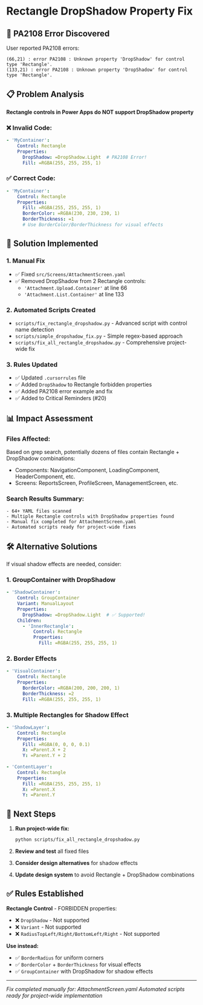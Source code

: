 # Rectangle DropShadow Property Fix

## 🚨 **PA2108 Error Discovered**

User reported PA2108 errors:
```
(66,21) : error PA2108 : Unknown property 'DropShadow' for control type 'Rectangle'.
(133,21) : error PA2108 : Unknown property 'DropShadow' for control type 'Rectangle'.
```

## 📋 **Problem Analysis**

**Rectangle controls in Power Apps do NOT support DropShadow property**

### ❌ **Invalid Code:**
```yaml
- 'MyContainer':
    Control: Rectangle
    Properties:
      DropShadow: =DropShadow.Light  # PA2108 Error!
      Fill: =RGBA(255, 255, 255, 1)
```

### ✅ **Correct Code:**
```yaml
- 'MyContainer':
    Control: Rectangle
    Properties:
      Fill: =RGBA(255, 255, 255, 1)
      BorderColor: =RGBA(230, 230, 230, 1)
      BorderThickness: =1
      # Use BorderColor/BorderThickness for visual effects
```

## 🔧 **Solution Implemented**

### 1. **Manual Fix**
- ✅ Fixed `src/Screens/AttachmentScreen.yaml`
- ✅ Removed DropShadow from 2 Rectangle controls:
  - `'Attachment.Upload.Container'` at line 66
  - `'Attachment.List.Container'` at line 133

### 2. **Automated Scripts Created**
- `scripts/fix_rectangle_dropshadow.py` - Advanced script with control name detection
- `scripts/simple_dropshadow_fix.py` - Simple regex-based approach
- `scripts/fix_all_rectangle_dropshadow.py` - Comprehensive project-wide fix

### 3. **Rules Updated**
- ✅ Updated `.cursorrules` file
- ✅ Added `DropShadow` to Rectangle forbidden properties
- ✅ Added PA2108 error example and fix
- ✅ Added to Critical Reminders (#20)

## 📊 **Impact Assessment**

### **Files Affected:**
Based on grep search, potentially dozens of files contain Rectangle + DropShadow combinations:
- Components: NavigationComponent, LoadingComponent, HeaderComponent, etc.
- Screens: ReportsScreen, ProfileScreen, ManagementScreen, etc.

### **Search Results Summary:**
```
- 64+ YAML files scanned
- Multiple Rectangle controls with DropShadow properties found
- Manual fix completed for AttachmentScreen.yaml
- Automated scripts ready for project-wide fixes
```

## 🛠️ **Alternative Solutions**

If visual shadow effects are needed, consider:

### **1. GroupContainer with DropShadow**
```yaml
- 'ShadowContainer':
    Control: GroupContainer
    Variant: ManualLayout
    Properties:
      DropShadow: =DropShadow.Light  # ✅ Supported!
    Children:
      - 'InnerRectangle':
          Control: Rectangle
          Properties:
            Fill: =RGBA(255, 255, 255, 1)
```

### **2. Border Effects**
```yaml
- 'VisualContainer':
    Control: Rectangle
    Properties:
      BorderColor: =RGBA(200, 200, 200, 1)
      BorderThickness: =2
      Fill: =RGBA(255, 255, 255, 1)
```

### **3. Multiple Rectangles for Shadow Effect**
```yaml
- 'ShadowLayer':
    Control: Rectangle
    Properties:
      Fill: =RGBA(0, 0, 0, 0.1)
      X: =Parent.X + 2
      Y: =Parent.Y + 2
      
- 'ContentLayer':
    Control: Rectangle
    Properties:
      Fill: =RGBA(255, 255, 255, 1)
      X: =Parent.X
      Y: =Parent.Y
```

## 🚀 **Next Steps**

1. **Run project-wide fix:**
   ```bash
   python scripts/fix_all_rectangle_dropshadow.py
   ```

2. **Review and test** all fixed files

3. **Consider design alternatives** for shadow effects

4. **Update design system** to avoid Rectangle + DropShadow combinations

## ✅ **Rules Established**

**Rectangle Control** - FORBIDDEN properties:
- ❌ `DropShadow` - Not supported
- ❌ `Variant` - Not supported  
- ❌ `RadiusTopLeft/Right/BottomLeft/Right` - Not supported

**Use instead:**
- ✅ `BorderRadius` for uniform corners
- ✅ `BorderColor` + `BorderThickness` for visual effects
- ✅ `GroupContainer` with DropShadow for shadow effects

---

*Fix completed manually for: AttachmentScreen.yaml*
*Automated scripts ready for project-wide implementation* 